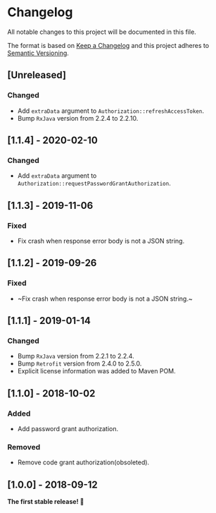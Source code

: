 # Changelog
All notable changes to this project will be documented in this file.

The format is based on [Keep a Changelog](http://keepachangelog.com/en/1.0.0/)
and this project adheres to [Semantic Versioning](http://semver.org/spec/v2.0.0.html).

## [Unreleased]
### Changed
- Add `extraData` argument to `Authorization::refreshAccessToken`.
- Bump `RxJava` version from 2.2.4 to 2.2.10.

## [1.1.4] - 2020-02-10
### Changed
- Add `extraData` argument to `Authorization::requestPasswordGrantAuthorization`.

## [1.1.3] - 2019-11-06
### Fixed
- Fix crash when response error body is not a JSON string.

## [1.1.2] - 2019-09-26
### Fixed
- ~Fix crash when response error body is not a JSON string.~

## [1.1.1] - 2019-01-14
### Changed
- Bump `RxJava` version from 2.2.1 to 2.2.4.
- Bump `Retrofit` version from 2.4.0 to 2.5.0.
- Explicit license information was added to Maven POM.

## [1.1.0] - 2018-10-02
### Added
- Add password grant authorization.

### Removed
- Remove code grant authorization(obsoleted).

## [1.0.0] - 2018-09-12

**The first stable release! :tada:**
